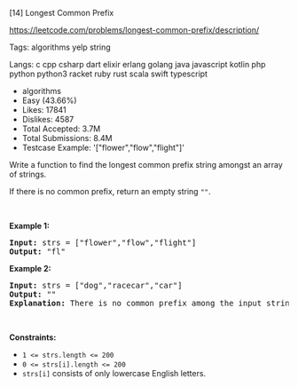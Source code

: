 ﻿[14] Longest Common Prefix  

https://leetcode.com/problems/longest-common-prefix/description/

Tags:   algorithms   yelp   string 

Langs:  c   cpp   csharp   dart   elixir   erlang   golang   java   javascript   kotlin   php   python   python3   racket   ruby   rust   scala   swift   typescript 

* algorithms
* Easy (43.66%)
* Likes:    17841
* Dislikes: 4587
* Total Accepted:    3.7M
* Total Submissions: 8.4M
* Testcase Example:  '["flower","flow","flight"]'

<p>Write a function to find the longest common prefix string amongst an array of strings.</p>

<p>If there is no common prefix, return an empty string <code>&quot;&quot;</code>.</p>

<p>&nbsp;</p>
<p><strong class="example">Example 1:</strong></p>

<pre>
<strong>Input:</strong> strs = [&quot;flower&quot;,&quot;flow&quot;,&quot;flight&quot;]
<strong>Output:</strong> &quot;fl&quot;
</pre>

<p><strong class="example">Example 2:</strong></p>

<pre>
<strong>Input:</strong> strs = [&quot;dog&quot;,&quot;racecar&quot;,&quot;car&quot;]
<strong>Output:</strong> &quot;&quot;
<strong>Explanation:</strong> There is no common prefix among the input strings.
</pre>

<p>&nbsp;</p>
<p><strong>Constraints:</strong></p>

<ul>
	<li><code>1 &lt;= strs.length &lt;= 200</code></li>
	<li><code>0 &lt;= strs[i].length &lt;= 200</code></li>
	<li><code>strs[i]</code> consists of only lowercase English letters.</li>
</ul>